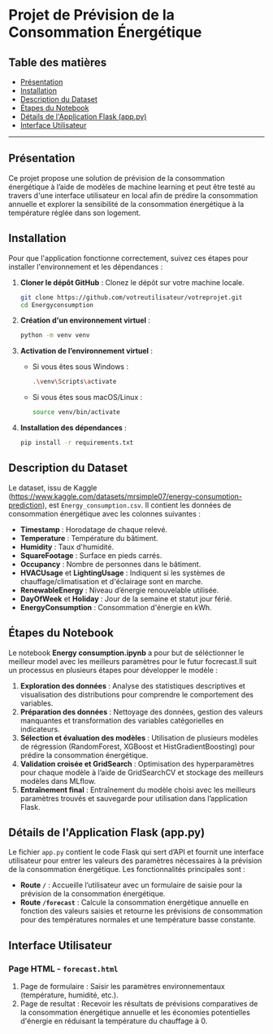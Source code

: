 # Projet de Prévision de la Consommation Énergétique



## Table des matières
- [Présentation](#présentation)
- [Installation](#installation)
- [Description du Dataset](#description-du-dataset)
- [Étapes du Notebook](#étapes-du-notebook)
- [Détails de l'Application Flask (app.py)](#détails-de-lapplication-flask-apppy)
- [Interface Utilisateur](#interface-utilisateur)

---

## Présentation

Ce projet propose une solution de prévision de la consommation énergétique à l’aide de modèles de machine learning et peut être testé au travers d'une interface utilisateur en local afin de prédire la consommation annuelle et explorer la sensibilité de la consommation énergétique à la température réglée dans son logement.

## Installation

Pour que l'application fonctionne correctement, suivez ces étapes pour installer l'environnement et les dépendances :

1. **Cloner le dépôt GitHub** : Clonez le dépôt sur votre machine locale.
   ```bash
   git clone https://github.com/votreutilisateur/votreprojet.git
   cd Energyconsumption
   ```

2. **Création d'un environnement virtuel** :
   ```bash
   python -m venv venv
   ```

3. **Activation de l’environnement virtuel** :
   - Si vous êtes sous Windows :
     ```bash
     .\venv\Scripts\activate
     ```
   - Si vous êtes sous macOS/Linux :
     ```bash
     source venv/bin/activate
     ```

4. **Installation des dépendances** :
   ```bash
   pip install -r requirements.txt
   ```

## Description du Dataset

Le dataset, issu de Kaggle (https://www.kaggle.com/datasets/mrsimple07/energy-consumption-prediction), est `Energy_consumption.csv`. 
Il contient les données de consommation énergétique avec les colonnes suivantes :
- **Timestamp** : Horodatage de chaque relevé.
- **Temperature** : Température du bâtiment.
- **Humidity** : Taux d'humidité.
- **SquareFootage** : Surface en pieds carrés.
- **Occupancy** : Nombre de personnes dans le bâtiment.
- **HVACUsage** et **LightingUsage** : Indiquent si les systèmes de chauffage/climatisation et d'éclairage sont en marche.
- **RenewableEnergy** : Niveau d’énergie renouvelable utilisée.
- **DayOfWeek** et **Holiday** : Jour de la semaine et statut jour férié.
- **EnergyConsumption** : Consommation d'énergie en kWh.

## Étapes du Notebook

Le notebook **Energy consumption.ipynb** a pour but de séléctionner le meilleur model avec les meilleurs paramètres pour le futur focrecast.Il suit un processus en plusieurs étapes pour développer le modèle :

1. **Exploration des données** : Analyse des statistiques descriptives et visualisation des distributions pour comprendre le comportement des variables.
2. **Préparation des données** : Nettoyage des données, gestion des valeurs manquantes et transformation des variables catégorielles en indicateurs.
3. **Sélection et évaluation des modèles** : Utilisation de plusieurs modèles de régression (RandomForest, XGBoost et HistGradientBoosting) pour prédire la consommation énergétique.
4. **Validation croisée et GridSearch** : Optimisation des hyperparamètres pour chaque modèle à l’aide de GridSearchCV et stockage des meilleurs modèles dans MLflow.
5. **Entraînement final** : Entraînement du modèle choisi avec les meilleurs paramètres trouvés et sauvegarde pour utilisation dans l’application Flask.

## Détails de l'Application Flask (app.py)

Le fichier `app.py` contient le code Flask qui sert d’API et fournit une interface utilisateur pour entrer les valeurs des paramètres nécessaires à la prévision de la consommation énergétique. Les fonctionnalités principales sont :

- **Route `/`** : Accueille l’utilisateur avec un formulaire de saisie pour la prévision de la consommation énergétique.
- **Route `/forecast`** : Calcule la consommation énergétique annuelle en fonction des valeurs saisies et retourne les prévisions de consommation pour des températures normales et une température basse constante.

## Interface Utilisateur

### Page HTML - `forecast.html`

1. Page de formulaire : Saisir les paramètres environnementaux (température, humidité, etc.).
2. Page de resultat : Recevoir les résultats de prévisions comparatives de la consommation énergétique annuelle et les économies potentielles d'énergie en réduisant la température du chauffage à 0.

